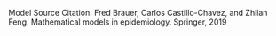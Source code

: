 Model Source Citation: Fred  Brauer,  Carlos  Castillo-Chavez,  and  Zhilan  Feng. Mathematical models in epidemiology.  Springer, 2019